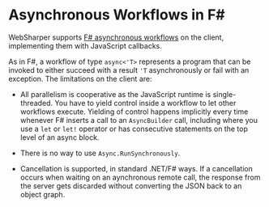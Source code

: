 # Asynchronous Workflows in F#

WebSharper supports [F# asynchronous workflows][asyncs] on the client,
implementing them with JavaScript callbacks.

As in F#, a workflow of type `async<'T>` represents a program that can
be invoked to either succeed with a result `'T` asynchronously or fail
with an exception.  The limitations on the client are:

* All parallelism is cooperative as the JavaScript runtime is single-threaded. 
  You have to yield control inside a
  workflow to let other workflows execute.
  Yielding of control happens implicitly every time whenever F# inserts
  a call to an `AsyncBuilder` call, including where you use a `let` or `let!`
  operator or has consecutive statements on the top level of an async block.

* There is no way to use `Async.RunSynchronously`.

* Cancellation is supported, in standard .NET/F# ways. If a cancellation occurs
  when waiting on an aynchronous remote call, the response from the server gets
  discarded without converting the JSON back to an object graph.

[asyncs]: http://msdn.microsoft.com/en-us/library/dd233250.aspx
